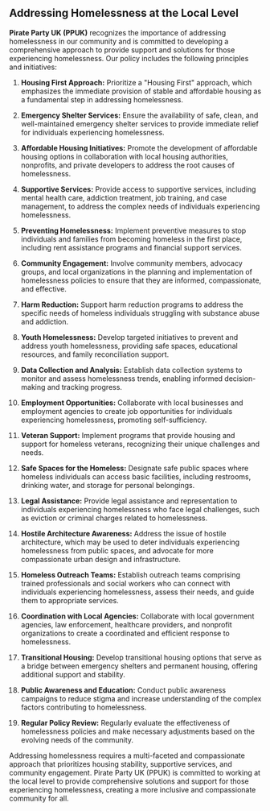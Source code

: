 ## Addressing Homelessness at the Local Level

**Pirate Party UK (PPUK)** recognizes the importance of addressing homelessness in our community and is committed to developing a comprehensive approach to provide support and solutions for those experiencing homelessness. Our policy includes the following principles and initiatives:

1. **Housing First Approach:** Prioritize a "Housing First" approach, which emphasizes the immediate provision of stable and affordable housing as a fundamental step in addressing homelessness.

2. **Emergency Shelter Services:** Ensure the availability of safe, clean, and well-maintained emergency shelter services to provide immediate relief for individuals experiencing homelessness.

3. **Affordable Housing Initiatives:** Promote the development of affordable housing options in collaboration with local housing authorities, nonprofits, and private developers to address the root causes of homelessness.

4. **Supportive Services:** Provide access to supportive services, including mental health care, addiction treatment, job training, and case management, to address the complex needs of individuals experiencing homelessness.

5. **Preventing Homelessness:** Implement preventive measures to stop individuals and families from becoming homeless in the first place, including rent assistance programs and financial support services.

6. **Community Engagement:** Involve community members, advocacy groups, and local organizations in the planning and implementation of homelessness policies to ensure that they are informed, compassionate, and effective.

7. **Harm Reduction:** Support harm reduction programs to address the specific needs of homeless individuals struggling with substance abuse and addiction.

8. **Youth Homelessness:** Develop targeted initiatives to prevent and address youth homelessness, providing safe spaces, educational resources, and family reconciliation support.

9. **Data Collection and Analysis:** Establish data collection systems to monitor and assess homelessness trends, enabling informed decision-making and tracking progress.

10. **Employment Opportunities:** Collaborate with local businesses and employment agencies to create job opportunities for individuals experiencing homelessness, promoting self-sufficiency.

11. **Veteran Support:** Implement programs that provide housing and support for homeless veterans, recognizing their unique challenges and needs.

12. **Safe Spaces for the Homeless:** Designate safe public spaces where homeless individuals can access basic facilities, including restrooms, drinking water, and storage for personal belongings.

13. **Legal Assistance:** Provide legal assistance and representation to individuals experiencing homelessness who face legal challenges, such as eviction or criminal charges related to homelessness.

14. **Hostile Architecture Awareness:** Address the issue of hostile architecture, which may be used to deter individuals experiencing homelessness from public spaces, and advocate for more compassionate urban design and infrastructure.

15. **Homeless Outreach Teams:** Establish outreach teams comprising trained professionals and social workers who can connect with individuals experiencing homelessness, assess their needs, and guide them to appropriate services.

16. **Coordination with Local Agencies:** Collaborate with local government agencies, law enforcement, healthcare providers, and nonprofit organizations to create a coordinated and efficient response to homelessness.

17. **Transitional Housing:** Develop transitional housing options that serve as a bridge between emergency shelters and permanent housing, offering additional support and stability.

18. **Public Awareness and Education:** Conduct public awareness campaigns to reduce stigma and increase understanding of the complex factors contributing to homelessness.

19. **Regular Policy Review:** Regularly evaluate the effectiveness of homelessness policies and make necessary adjustments based on the evolving needs of the community.

Addressing homelessness requires a multi-faceted and compassionate approach that prioritizes housing stability, supportive services, and community engagement. Pirate Party UK (PPUK) is committed to working at the local level to provide comprehensive solutions and support for those experiencing homelessness, creating a more inclusive and compassionate community for all.
